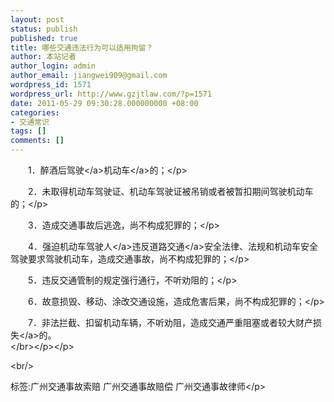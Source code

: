 ```yaml
---
layout: post
status: publish
published: true
title: 哪些交通违法行为可以适用拘留？
author: 本站记者
author_login: admin
author_email: jiangwei909@gmail.com
wordpress_id: 1571
wordpress_url: http://www.gzjtlaw.com/?p=1571
date: 2011-05-29 09:30:28.000000000 +08:00
categories:
- 交通常识
tags: []
comments: []
---
```

<p><p>　　1．醉酒后<a>驾驶<&#47;a><a>机动车<&#47;a>的；<&#47;p><p>　　2．未取得机动车驾驶证、机动车驾驶证被吊销或者被暂扣期间驾驶机动车的；<&#47;p><p>　　3．造成交通事故后逃逸，尚不构成犯罪的；<&#47;p><p>　　4．强迫机动车<a>驾驶人<&#47;a>违反<a>道路交通<&#47;a>安全法律、法规和机动车安全驾驶要求驾驶机动车，造成交通事故，尚不构成犯罪的；<&#47;p><p>　　5．违反交通管制的规定强行通行，不听劝阻的；<&#47;p><p>　　6．故意损毁、移动、涂改交通设施，造成危害后果，尚不构成犯罪的；<&#47;p><p>　　7．非法拦截、扣留机动车辆，不听劝阻，造成交通严重阻塞或者较大财产<a>损失<&#47;a>的。<br><&#47;br><&#47;p><&#47;p><br&#47;><p>标签:广州交通事故索赔 广州交通事故赔偿 广州交通事故律师<&#47;p>

